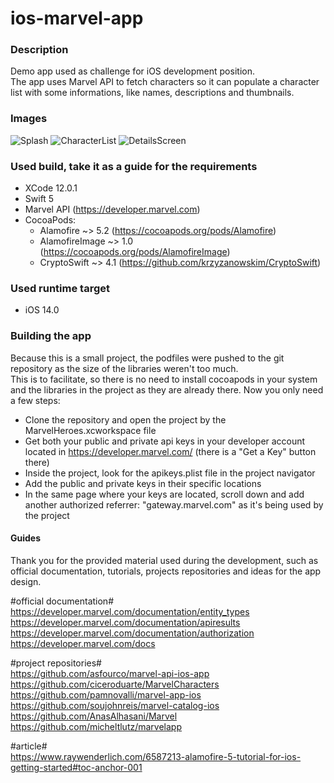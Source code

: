 # ios-marvel-app
### Description
Demo app used as challenge for iOS development position.  
The app uses Marvel API to fetch characters so it can populate a character list with some informations, like names, descriptions and thumbnails.

### Images
![Splash](https://imgur.com/BeoJX79.png)
![CharacterList](https://imgur.com/D5zCehE.png)
![DetailsScreen](https://imgur.com/gLCysf1.png)

### Used build, take it as a guide for the requirements
- XCode 12.0.1
- Swift 5
- Marvel API (https://developer.marvel.com)
- CocoaPods:
  - Alamofire ~> 5.2 (https://cocoapods.org/pods/Alamofire)
  - AlamofireImage ~> 1.0 (https://cocoapods.org/pods/AlamofireImage)
  - CryptoSwift ~> 4.1 (https://github.com/krzyzanowskim/CryptoSwift)

### Used runtime target 
- iOS 14.0

### Building the app
Because this is a small project, the podfiles were pushed to the git repository as the size of the libraries weren't too much.  
This is to facilitate, so there is no need to install cocoapods in your system and the libraries in the project as they are already there.
Now you only need a few steps:
- Clone the repository and open the project by the MarvelHeroes.xcworkspace file 
- Get both your public and private api keys in your developer account located in https://developer.marvel.com/ (there is a "Get a Key" button there)
 - Inside the project, look for the apikeys.plist file in the project navigator
 - Add the public and private keys in their specific locations
 - In the same page where your keys are located, scroll down and add another authorized referrer: "gateway.marvel.com" as it's being used by the project

#### Guides
Thank you for the provided material used during the development, such as official documentation, tutorials, projects repositories and ideas for the app design.

#official documentation#  
https://developer.marvel.com/documentation/entity_types  
https://developer.marvel.com/documentation/apiresults  
https://developer.marvel.com/documentation/authorization  
https://developer.marvel.com/docs  

#project repositories#  
https://github.com/asfourco/marvel-api-ios-app  
https://github.com/ciceroduarte/MarvelCharacters  
https://github.com/pamnovalli/marvel-app-ios  
https://github.com/soujohnreis/marvel-catalog-ios  
https://github.com/AnasAlhasani/Marvel  
https://github.com/micheltlutz/marvelapp  

#article#  
https://www.raywenderlich.com/6587213-alamofire-5-tutorial-for-ios-getting-started#toc-anchor-001